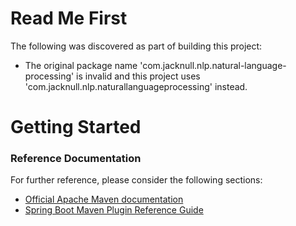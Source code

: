 # Read Me First
The following was discovered as part of building this project:

* The original package name 'com.jacknull.nlp.natural-language-processing' is invalid and this project uses 'com.jacknull.nlp.naturallanguageprocessing' instead.

# Getting Started

### Reference Documentation
For further reference, please consider the following sections:

* [Official Apache Maven documentation](https://maven.apache.org/guides/index.html)
* [Spring Boot Maven Plugin Reference Guide](https://docs.spring.io/spring-boot/docs/2.2.7.RELEASE/maven-plugin/)

